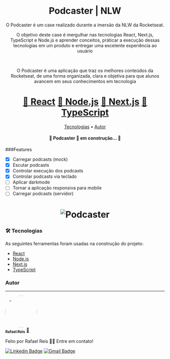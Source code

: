 <h1 align="center">Podcaster | NLW</h1>

<p align="center">O Podcaster é um case realizado durante a imersão da NLW da Rocketseat.</p>
<p align="center">O objetivo deste case é mergulhar nas tecnologias React, Next.js, TypeScript e Node.js e aprender conceitos, práticar a execução dessas tecnologias em um produto e entregar uma excelente experiência ao usuário</p>
<br>
<p align="center">O Podcaster é uma aplicação que traz os melhores conteúdos da Rocketseat, de uma forma organizada, clara e objetiva para que alunos avancem em seus conhecimentos em tecnologia</p>


<h1 align="center">
    <a href="https://pt-br.reactjs.org/">🔗 React</a>
<a href="https://nodejs.org/en/">🔗 Node.js</a>
<a href="https://nextjs.org/">🔗 Next.js</a>
<a href="https://www.typescriptlang.org/">🔗 TypeScript</a>
</h1>

<p align="center">
 <a href="#tecnologias">Tecnologias</a> • 
 <a href="#autor">Autor</a>
</p>

<h4 align="center"> 
	🚧  Podcaster 🚀 em construção...  🚧
</h4>

###Features
- [x] Carregar podcasts (mock)
- [x] Escutar podcasts
- [x] Controlar execução dos podcasts
- [x] Controlar podcasts via teclado
- [ ] Aplicar darkmode
- [ ] Tornar a aplicação responsiva para mobile
- [ ] Carregar podcasts (servidor)

<h1 align="center">
  <img alt="Podcaster" title="#Podcaster" src="[./assets/banner.png](https://uploaddeimagens.com.br/imagens/LXQFy_8)" />
</h1>

### 🛠 Tecnologias

As seguintes ferramentas foram usadas na construção do projeto:

- [React](https://pt-br.reactjs.org/)
- [Node.js](https://nodejs.org/en/)
- [Next.js](https://nextjs.org/)
- [TypeScript](https://www.typescriptlang.org/)

### Autor
---
<a href="https://www.linkedin.com/in/rafael-araujo-reis/">
 <img style="border-radius: 50%;" src="https://media-exp1.licdn.com/dms/image/C4E03AQE0xtGqgN_LJg/profile-displayphoto-shrink_800_800/0/1523476311769?e=1625097600&v=beta&t=uSHybNJAra8b4OSVaVWP8YD8LPk3EeLUU8iKlcon51E" width="100px;" alt=""/>
 <br />
 <sub><b>Rafael Reis</b></sub></a> <a href="https://www.linkedin.com/in/rafael-araujo-reis/" title="Linkedin">🚀</a>


Feito por Rafael Reis 👋🏽  Entre em contato!

[![Linkedin Badge](https://img.shields.io/badge/-Rafael-blue?style=flat-square&logo=Linkedin&logoColor=white&link=https://www.linkedin.com/in/rafael-araujo-reis/)](https://www.linkedin.com/in/rafael-araujo-reis/) 
[![Gmail Badge](https://img.shields.io/badge/-rafa.araujoreis@gmail.com-c14438?style=flat-square&logo=Gmail&logoColor=white&link=mailto:rafa.araujoreis@gmail.com)](mailto:rafa.araujoreis@gmail.com)